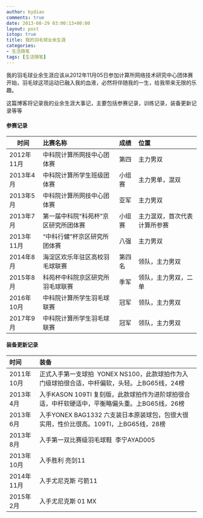 ```yaml
---
author: bydiao
comments: true
date: 2013-08-29 03:00:13+00:00
layout: post
istop: true
title: 我的羽毛球业余生涯
categories:
- 生活随笔
tags: [生活随笔]
---
```


我的羽毛球业余生涯应该从2012年11月05日参加计算所网络技术研究中心团体赛开始，羽毛球这项运动已融入我的血液，必然将伴随我的一生，给我带来无限的乐趣。

这篇博客将记录我的业余生涯大事记，主要包括参赛记录，训练记录，装备更新记录等等

#### 参赛记录


|时间|比赛名称|成绩|位置|
|--|:--|:--|:--|
|2012年11月|中科院计算所网技中心团体赛|第四|主力男双|
|2013年4月|中科院计算所学生班级团体赛|小组赛|主力男单，混双|
|2013年5月|中科院计算所网技中心团体赛|亚军|主力男双|
|2013年7月|第一届中科院“科苑杯”京区研究所团体赛|小组赛|主力混双，首次代表计算所参赛|
|2013年11月|“中科行健”杯京区研究所团体赛|八强|主力男双|
|2014年8月|海淀区欢乐年驻区高校羽毛球联赛|第四名|领队，主力男双|
|2015年8月|科苑杯中科院京区研究所羽毛球联赛|季军|领队，主力男双，二单|
|2016年10月|中科院计算所学生羽毛球联赛|冠军|领队，主力男双|
|2017年9月|中科院计算所学生羽毛球联赛|冠军|领队，主力男双|


#### 装备更新记录

	
|时间|装备|
|:--|:--|
|2011年10月|正式入手第一支球拍  YONEX NS100，此款球拍作为入门级球拍很合适，中杆偏软，头轻。上BG65线，24榜|
|2013年4月|入手KASON 109TI 复刻版，此款球拍作为进阶球拍很合适，中杆软硬适中，平衡略偏头重。上BG65线，26榜|
|2013年6月|入手YONEX BAG1332 六支装日本原装球包，包很大很实用，性价比很高。109TI，上BG65线，28榜|
|2013年8月|入手第一双比赛级羽毛球鞋  李宁AYAD005|
|2013年10月|入手胜利 亮剑11|
|2014年11月|入手尤尼克斯 弓箭11|
|2015年2月|入手尤尼克斯  01 MX|
